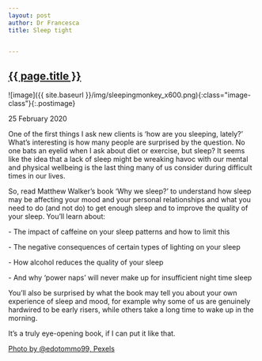 ```yaml
---
layout: post
author: Dr Francesca
title: Sleep tight


---
```

 
 <h2 class="postheader"><a href="{{ site.baseurl }}/{{ page.url }}">{{ page.title }}</a></h2>



![image]({{ site.baseurl }}/img/sleepingmonkey_x600.png){:class="image-class"}{:.postimage}
<p class="blogdate">25 February 2020</p>

<p class="blogcopy">One of the first things I ask new clients is ‘how are you sleeping, lately?’ What’s interesting is how many people are surprised by the question. No one bats an eyelid when I ask about diet or exercise, but sleep? It seems like the idea that a lack of sleep might be wreaking havoc with our mental and physical wellbeing is the last thing many of us consider during difficult times in our lives. </p>

<!-- more -->

<p class="blogcopy">So, read Matthew Walker’s book ‘Why we sleep?’ to understand how sleep may be affecting your mood and your personal relationships and what you need to do (and not do) to get enough sleep and to improve the quality of your sleep. You’ll learn about:</p>
<p class="blogcopy">
-    The impact of caffeine on your sleep patterns and how to limit this
<p class="blogcopy">
-    The negative consequences of certain types of lighting on your sleep
<p class="blogcopy">
-    How alcohol reduces the quality of your sleep 
<p class="blogcopy">
-    And why ‘power naps’ will never make up for insufficient night time sleep
</p>
<p class="blogcopy">
You’ll also be surprised by what the book may tell you about your own experience of sleep and mood, for example why some of us are genuinely hardwired to be early risers, while others take a long time to wake up in the morning. 
</p>
<p class="blogcopy">It’s a truly eye-opening book, if I can put it like that. 
</p>
<p class="blogcopy">

<a href="https://www.pexels.com/@edotommo99">Photo by @edotommo99, Pexels</a>

</p>
<br>
<div class="sharethis-inline-share-buttons"></div>
<br>
